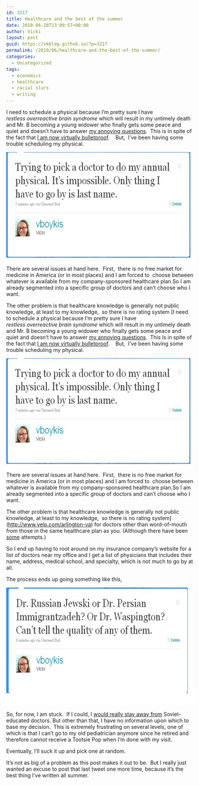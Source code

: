 ```yaml
---
id: 3217
title: Healthcare and the best of the summer
date: 2010-06-28T13:09:57+00:00
author: Vicki
layout: post
guid: https://vkblog.github.io/?p=3217
permalink: /2010/06/healthcare-and-the-best-of-the-summer/
categories:
  - Uncategorized
tags:
  - economics
  - healthcare
  - racial slurs
  - writing
---
```

I need to schedule a physical because I&#8217;m pretty sure I have _restless overreactive brain syndrome_ which will result in my untimely death and Mr. B becoming a young widower who finally gets some peace and quiet and doesn&#8217;t have to answer [my annoying questions](http://www.youtube.com/watch?v=Km3IXaLb070).  This is in spite of the fact that [I am now virtually bulletproof](https://vkblog.github.io/2010/03/15/whoever-said-life-is-about-adventure-and-risk-taking-never-had-typhoid-shots/).    But,  I&#8217;ve been having some trouble scheduling my physical.

[<img class="aligncenter size-full wp-image-3218" title="physical1" src="https://raw.githubusercontent.com/vkblog/vkblog.github.io/master/public/img/2010/06/physical1.jpg" alt="" width="618" height="301" />](https://raw.githubusercontent.com/vkblog/vkblog.github.io/master/public/img/2010/06/physical1.jpg)[](https://raw.githubusercontent.com/vkblog/vkblog.github.io/master/public/img/2010/06/physical2.jpg)There are several issues at hand here.  First,  there is no free market for medicine in America (or in most places) and I am forced to  choose between whatever is available from my company-sponsored healthcare plan.So I am already segmented into a specific group of doctors and can&#8217;t choose who I want.

The other problem is that healthcare knowledge is generally not public knowledge, at least to my knowledge,  so there is no rating system [I need to schedule a physical because I&#8217;m pretty sure I have _restless overreactive brain syndrome_ which will result in my untimely death and Mr. B becoming a young widower who finally gets some peace and quiet and doesn&#8217;t have to answer [my annoying questions](http://www.youtube.com/watch?v=Km3IXaLb070).  This is in spite of the fact that [I am now virtually bulletproof](https://vkblog.github.io/2010/03/15/whoever-said-life-is-about-adventure-and-risk-taking-never-had-typhoid-shots/).    But,  I&#8217;ve been having some trouble scheduling my physical.

[<img class="aligncenter size-full wp-image-3218" title="physical1" src="https://raw.githubusercontent.com/vkblog/vkblog.github.io/master/public/img/2010/06/physical1.jpg" alt="" width="618" height="301" />](https://raw.githubusercontent.com/vkblog/vkblog.github.io/master/public/img/2010/06/physical1.jpg)[](https://raw.githubusercontent.com/vkblog/vkblog.github.io/master/public/img/2010/06/physical2.jpg)There are several issues at hand here.  First,  there is no free market for medicine in America (or in most places) and I am forced to  choose between whatever is available from my company-sponsored healthcare plan.So I am already segmented into a specific group of doctors and can&#8217;t choose who I want.

The other problem is that healthcare knowledge is generally not public knowledge, at least to my knowledge,  so there is no rating system](http://www.yelp.com/arlington-va) for doctors other than word-of-mouth from those in the same healthcare plan as you. (Although there have been [some](http://georgevanantwerp.com/2007/10/30/zagat-rating-system-for-doctors/) attempts.)

So I end up having to root around on my insurance company&#8217;s website for a list of doctors near my office and I get a list of physicians that includes their name, address, medical school, and specialty, which is not much to go by at all.

The process ends up going something like this,

[<img title="physical2" src="https://raw.githubusercontent.com/vkblog/vkblog.github.io/master/public/img/2010/06/physical2.jpg" alt="" width="628" height="314" />](https://raw.githubusercontent.com/vkblog/vkblog.github.io/master/public/img/2010/06/physical2.jpg)

So, for now, I am stuck.  If I could, I [would really stay away from](https://vkblog.github.io/2009/09/12/the-real-problem-with-healthcare-russian-cures/) Soviet-educated doctors. But other than that, I have no information upon which to base my decision.  This is extremely frustrating on several levels, one of which is that I can&#8217;t go to my old pediatrician anymore since he retired and therefore cannot receive a Tootsie Pop when I&#8217;m done with my visit.

Eventually, I&#8217;ll suck it up and pick one at random.

It&#8217;s not as big of a problem as this post makes it out to be.  But I really just wanted an excuse to post that last tweet one more time, because it&#8217;s the best thing I&#8217;ve written all summer.